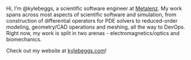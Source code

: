 Hi, I’m @kylebeggs, a scientific software engineer at [Metalenz](https://metalenz.com/). My work spans across most aspects of scientific software and simulation, from construction of differential operators for PDE solvers to reduced-order modeling, geometry/CAD operations and meshing, all the way to DevOps. Right now, my work is split in two arenas - electromagnetics/optics and biomechanics.

Check out my website at [kylebeggs.com](https://kylebeggs.com)!

<!---
kylebeggs/kylebeggs is a ✨ special ✨ repository because its `README.md` (this file) appears on your GitHub profile.
You can click the Preview link to take a look at your changes.
--->
